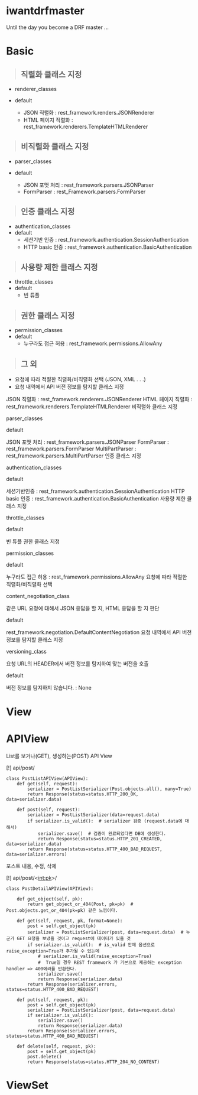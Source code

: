 # iwantdrfmaster
Until the day you become a DRF master ...

# Basic
> ## 직렬화 클래스 지정
*  renderer_classes
- default

    - JSON 직렬화 : rest_framework.renders.JSONRenderer
    - HTML 페이지 직렬화 : rest_framework.renderers.TemplateHTMLRenderer
    
> ## 비직렬화 클래스 지정

- parser_classes
- default

    - JSON 포맷 처리 : rest_framework.parsers.JSONParser
    - FormParser : rest_Framework.parsers.FormParser
    
> ## 인증 클래스 지정

- authentication_classes
- default
    - 세션기반 인증 : rest_framework.authentication.SessionAuthentication
    - HTTP basic 인증 : rest_framework.authentication.BasicAuthentication
    
> ## 사용량 제한 클래스 지정

- throttle_classes
- default
    - 빈 튜플
    
> ## 권한 클래스 지정

- permission_classes
- default
    - 누구라도 접근 허용 : rest_framework.permissions.AllowAny
    
> ## 그 외

- 요청에 따라 적절한 직렬화/비직렬화 선택 (JSON, XML . . .)
- 요청 내역에서 API 버전 정보를 탐지할 클래스 지정


JSON 직렬화 : rest_framework.renderers.JSONRenderer
HTML 페이지 직렬화 : rest_framework.renderers.TemplateHTMLRenderer
비직렬화 클래스 지정

parser_classes

default

JSON 포맷 처리 : rest_framework.parsers.JSONParser
FormParser : rest_framework.parsers.FormParser
MultiPartParser : rest_framework.parsers.MultiPartParser
인증 클래스 지정

authentication_classes

default

세션기반인증 : rest_framework.authentication.SessionAuthentication
HTTP basic 인증 : rest_framework.authentication.BasicAuthentication
사용량 제한 클래스 지정

throttle_classes

default

빈 튜플
권한 클래스 지정

permission_classes

default

누구라도 접근 허용 : rest_framework.permissions.AllowAny
요청에 따라 적절한 직렬화/비직렬화 선택

content_negotiation_class

같은 URL 요청에 대해서 JSON 응답을 할 지, HTML 응답을 할 지 판단

default

rest_framework.negotiation.DefaultContentNegotiation
요청 내역에서 API 버전 정보를 탐지할 클래스 지정

versioning_class

요청 URL의 HEADER에서 버전 정보를 탐지하여 맞는 버전을 호출

default

버전 정보를 탐지하지 않습니다. : None

# View

# APIView


  
List를 보거나(GET), 생성하는(POST) API View 

[!] api/post/
```
class PostListAPIView(APIView):
    def get(self, request):
        serializer = PostListSerializer(Post.objects.all(), many=True)
        return Response(status=status.HTTP_200_OK, data=serializer.data)

    def post(self, request):
        serializer = PostListSerializer(data=request.data)
        if serializer.is_valid():  # serializer 검증 (request.data에 대해서)
            serializer.save()  # 검증이 완료되었다면 DB에 생성한다.
            return Response(status=status.HTTP_201_CREATED, data=serializer.data)
        return Response(status=status.HTTP_400_BAD_REQUEST, data=serializer.errors)
```

포스트 내용, 수정, 삭제 

[!] api/post/<<int:pk>>/

```
class PostDetailAPIView(APIView):

    def get_object(self, pk):
        return get_object_or_404(Post, pk=pk)  # Post.objects.get_or_404(pk=pk) 같은 느낌이다.

    def get(self, request, pk, format=None):
        post = self.get_object(pk)
        serializer = PostListSerializer(post, data=request.data)  # 누군가 GET 요청을 보냈을 것이고 request에 데이터가 있을 것
        if serializer.is_valid():  # is_valid 안에 옵션으로 raise_exception=True가 추가될 수 있는데
            # serializer.is_valid(raise_exception=True)
            #  True일 경우 REST framework 가 기본으로 제공하는 exception handler => 400에러를 반환한다.
            serializer.save()
            return Response(serializer.data)
        return Response(serializer.errors, status=status.HTTP_400_BAD_REQUEST)

    def put(self, request, pk):
        post = self.get_object(pk)
        serializer = PostListSerializer(post, data=request.data)
        if serializer.is_valid():
            serializer.save()
            return Response(serializer.data)
        return Response(serializer.errors, status=status.HTTP_400_BAD_REQUEST)

    def delete(self, request, pk):
        post = self.get_object(pk)
        post.delete()
        return Response(status=status.HTTP_204_NO_CONTENT)
```
# ViewSet

